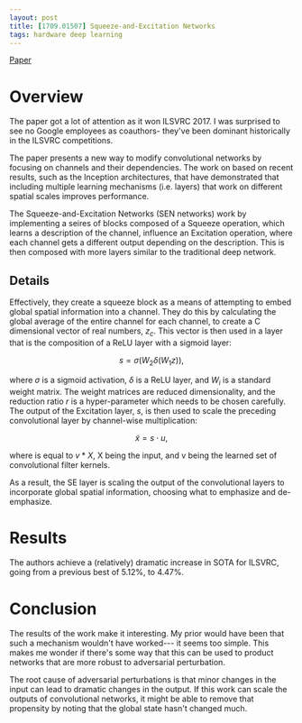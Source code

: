 ```yaml
---
layout: post
title: [1709.01507] Squeeze-and-Excitation Networks
tags: hardware deep learning
---
```


[Paper](https://arxiv.org/abs/1709.01507)

# Overview

The paper got a lot of attention as it won ILSVRC 2017. I was surprised to see
no Google employees as coauthors- they've been dominant historically in the
ILSVRC competitions.

The paper presents a new way to modify convolutional networks by focusing on
channels and their dependencies. The work on based on recent results, such
as the Inception architectures, that have demonstrated that including multiple
learning mechanisms (i.e. layers) that work on different spatial scales improves
performance.

The Squeeze-and-Excitation Networks (SEN networks) work by implementing a seires
of blocks composed of a Squeeze operation, which learns a description of the
channel, influence an Excitation operation, where each channel gets a different
output depending on the description. This is then composed with more layers
similar to the traditional deep network.

## Details

Effectively, they create a squeeze block as a means of attempting to embed
global spatial information into a channel. They do this by calculating the
global average of the entire channel for each channel, to create a C dimensional
vector of real numbers, $z_c$. This vector is then used in a layer that is the
composition of a ReLU layer with a sigmoid layer:

$$
s = \sigma(W_2 \delta(W_1 z)),
$$

where $\sigma$ is a sigmoid activation, $\delta$ is a ReLU layer, and $W_i$ is
a standard weight matrix. The weight matrices are reduced dimensionality, and
the reduction ratio $r$ is a hyper-parameter which needs to be chosen
carefully. The output of the Excitation layer, $s$, is then used to scale the
preceding convolutional layer by channel-wise multiplication:

$$
\tilde{x} = s \cdot u,
$$

where is equal to $v * X$, X being the input, and v being the learned set of
convolutional filter kernels.

As a result, the SE layer is scaling the output of the convolutional layers to
incorporate global spatial information, choosing what to emphasize and
de-emphasize.

# Results

The authors achieve a (relatively) dramatic increase in SOTA for ILSVRC, going from a
previous best of 5.12%, to 4.47%.

# Conclusion

The results of the work make it interesting. My prior would have been that such
a mechanism wouldn't have worked--- it seems too simple. This makes me wonder if
there's some way that this can be used to product networks that are more robust
to adversarial perturbation.

The root cause of adversarial perturbations is that minor changes in the input
can lead to dramatic changes in the output. If this work can scale the outputs
of convolutional networks, it might be able to remove that propensity by noting
that the global state hasn't changed much.
